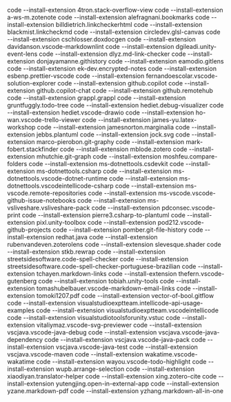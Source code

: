 code --install-extension 4tron.stack-overflow-view
code --install-extension a-ws-m.zotenote
code --install-extension alefragnani.bookmarks
code --install-extension billdietrich.linkcheckerhtml
code --install-extension blackmist.linkcheckmd
code --install-extension circledev.glsl-canvas
code --install-extension cschlosser.doxdocgen
code --install-extension davidanson.vscode-markdownlint
code --install-extension dgileadi.unity-event-lens
code --install-extension dlyz.md-link-checker
code --install-extension donjayamanne.githistory
code --install-extension eamodio.gitlens
code --install-extension ek-dev.encrypted-notes
code --install-extension esbenp.prettier-vscode
code --install-extension fernandoescolar.vscode-solution-explorer
code --install-extension github.copilot
code --install-extension github.copilot-chat
code --install-extension github.remotehub
code --install-extension grappl.grappl
code --install-extension gruntfuggly.todo-tree
code --install-extension hediet.debug-visualizer
code --install-extension hediet.vscode-drawio
code --install-extension ho-wan.vscode-trello-viewer
code --install-extension james-yu.latex-workshop
code --install-extension jamesnorton.marginalia
code --install-extension jebbs.plantuml
code --install-extension jock.svg
code --install-extension marco-pierobon.git-graphy
code --install-extension mark-fobert.stackfinder
code --install-extension mblode.zotero
code --install-extension mhutchie.git-graph
code --install-extension moshfeu.compare-folders
code --install-extension ms-dotnettools.csdevkit
code --install-extension ms-dotnettools.csharp
code --install-extension ms-dotnettools.vscode-dotnet-runtime
code --install-extension ms-dotnettools.vscodeintellicode-csharp
code --install-extension ms-vscode.remote-repositories
code --install-extension ms-vscode.vscode-github-issue-notebooks
code --install-extension ms-vsliveshare.vsliveshare-pack
code --install-extension pdconsec.vscode-print
code --install-extension pierre3.csharp-to-plantuml
code --install-extension pixl.unity-toolbox
code --install-extension pod212.vscode-github-projects
code --install-extension pomber.git-file-history
code --install-extension redhat.java
code --install-extension rubenvandeven.zoterolens
code --install-extension slevesque.shader
code --install-extension stkb.rewrap
code --install-extension streetsidesoftware.code-spell-checker
code --install-extension streetsidesoftware.code-spell-checker-portuguese-brazilian
code --install-extension tchayen.markdown-links
code --install-extension thefern.vscode-gutenberg
code --install-extension tobiah.unity-tools
code --install-extension tomashubelbauer.vscode-markdown-email-links
code --install-extension tomoki1207.pdf
code --install-extension vector-of-bool.gitflow
code --install-extension visualstudioexptteam.intellicode-api-usage-examples
code --install-extension visualstudioexptteam.vscodeintellicode
code --install-extension visualstudiotoolsforunity.vstuc
code --install-extension vitaliymaz.vscode-svg-previewer
code --install-extension vscjava.vscode-java-debug
code --install-extension vscjava.vscode-java-dependency
code --install-extension vscjava.vscode-java-pack
code --install-extension vscjava.vscode-java-test
code --install-extension vscjava.vscode-maven
code --install-extension wakatime.vscode-wakatime
code --install-extension wayou.vscode-todo-highlight
code --install-extension wupb.arrange-selection
code --install-extension xiaodiyan.translator-helper
code --install-extension xing.zotero-cite
code --install-extension yutengjing.open-in-external-app
code --install-extension yzane.markdown-pdf
code --install-extension yzhang.markdown-all-in-one